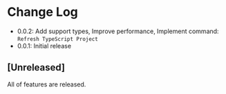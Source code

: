 # Change Log

<!--
Check [Keep a Changelog](http://keepachangelog.com/) for recommendations on how to structure this file.
-->

- 0.0.2: Add support types, Improve performance, Implement command: `Refresh TypeScript Project`
- 0.0.1: Initial release

## [Unreleased]

All of features are released.
